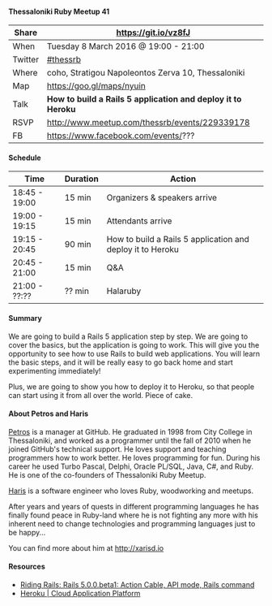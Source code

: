 #### Thessaloniki Ruby Meetup 41

Share   | https://git.io/vz8fJ
------- | --------------------
When    | Tuesday 8 March 2016 @ 19:00 - 21:00
Twitter | [#thessrb](http://bit.ly/1VCOXGU)
Where   | coho, Stratigou Napoleontos Zerva 10, Thessaloniki
Map     | https://goo.gl/maps/nyuin
Talk    | **How to build a Rails 5 application and deploy it to Heroku**
RSVP    | http://www.meetup.com/thessrb/events/229339178
FB      | https://www.facebook.com/events/???

#### Schedule

Time          | Duration | Action
------------- | -------- | -----------------------------
18:45 - 19:00 | 15 min   | Organizers & speakers arrive
19:00 - 19:15 | 15 min   | Attendants arrive
19:15 - 20:45 | 90 min   | How to build a Rails 5 application and deploy it to Heroku
20:45 - 21:00 | 15 min   | Q&A
21:00 - ??:?? | ?? min   | Halaruby

#### Summary

We are going to build a Rails 5 application step by step. We are going to cover the basics, but the application is going to work. This will give you the opportunity to see how to use Rails to build web applications. You will learn the basic steps, and it will be really easy to go back home and start experimenting immediately!

Plus, we are going to show you how to deploy it to Heroku, so that people can start using it from all over the world. Piece of cake.

#### About Petros and Haris

[Petros](https://github.com/petros) is a manager at GitHub. He graduated in 1998 from City College in Thessaloniki, and worked as a programmer until the fall of 2010 when he joined GitHub's technical support. He loves support and teaching programmers how to work better. He loves programming for fun. During his career he used Turbo Pascal, Delphi, Oracle PL/SQL, Java, C#, and Ruby. He is one of the co-founders of Thessaloniki Ruby Meetup.

[Haris](https://github.com/xarisd) is a software engineer who loves Ruby, woodworking and meetups.

After years and years of quests in different programming languages he has finally found peace in Ruby-land where he is not fighting any more with his inherent need to change technologies and programming languages just to be happy...

You can find more about him at <http://xarisd.io>

#### Resources

* [Riding Rails: Rails 5.0.0.beta1: Action Cable, API mode, Rails command](http://weblog.rubyonrails.org/2015/12/18/Rails-5-0-beta1/)
* [Heroku | Cloud Application Platform](https://www.heroku.com/)
